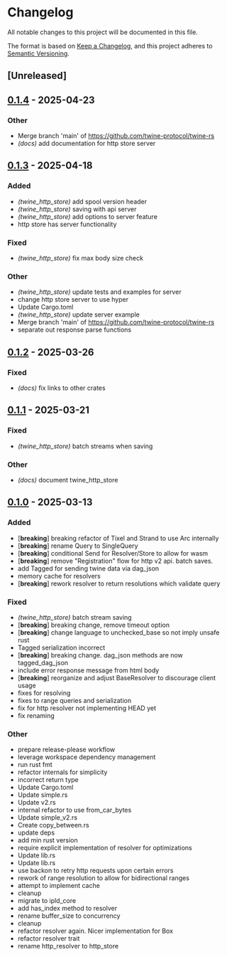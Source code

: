 # Changelog

All notable changes to this project will be documented in this file.

The format is based on [Keep a Changelog](https://keepachangelog.com/en/1.0.0/),
and this project adheres to [Semantic Versioning](https://semver.org/spec/v2.0.0.html).

## [Unreleased]

## [0.1.4](https://github.com/twine-protocol/twine-rs/compare/twine_http_store-v0.1.3...twine_http_store-v0.1.4) - 2025-04-23

### Other

- Merge branch 'main' of https://github.com/twine-protocol/twine-rs
- *(docs)* add documentation for http store server

## [0.1.3](https://github.com/twine-protocol/twine-rs/compare/twine_http_store-v0.1.2...twine_http_store-v0.1.3) - 2025-04-18

### Added

- *(twine_http_store)* add spool version header
- *(twine_http_store)* saving with api server
- *(twine_http_store)* add options to server feature
- http store has server functionality

### Fixed

- *(twine_http_store)* fix max body size check

### Other

- *(twine_http_store)* update tests and examples for server
- change http store server to use hyper
- Update Cargo.toml
- *(twine_http_store)* update server example
- Merge branch 'main' of https://github.com/twine-protocol/twine-rs
- separate out response parse functions

## [0.1.2](https://github.com/twine-protocol/twine-rs/compare/twine_http_store-v0.1.1...twine_http_store-v0.1.2) - 2025-03-26

### Fixed

- *(docs)* fix links to other crates

## [0.1.1](https://github.com/twine-protocol/twine-rs/compare/twine_http_store-v0.1.0...twine_http_store-v0.1.1) - 2025-03-21

### Fixed

- *(twine_http_store)* batch streams when saving

### Other

- *(docs)* document twine_http_store

## [0.1.0](https://github.com/twine-protocol/twine-rs/releases/tag/twine_http_store-v0.1.0) - 2025-03-13

### Added

- [**breaking**] breaking refactor of Tixel and Strand to use Arc internally
- [**breaking**] rename Query to SingleQuery
- [**breaking**] conditional Send for Resolver/Store to allow for wasm
- [**breaking**] remove "Registration" flow for http v2 api. batch saves.
- add Tagged for sending twine data via dag_json
- memory cache for resolvers
- [**breaking**] rework resolver to return resolutions which validate query

### Fixed

- *(twine_http_store)* batch stream saving
- [**breaking**] breaking change, remove timeout option
- [**breaking**] change language to unchecked_base so not imply unsafe rust
- Tagged<AnyTwine> serialization incorrect
- [**breaking**] breaking change. dag_json methods are now tagged_dag_json
- include error response message from html body
- [**breaking**] reorganize and adjust BaseResolver to discourage client usage
- fixes for resolving
- fixes to range queries and serialization
- fix for http resolver not implementing HEAD yet
- fix renaming

### Other

- prepare release-please workflow
- leverage workspace dependency management
- run rust fmt
- refactor internals for simplicity
- incorrect return type
- Update Cargo.toml
- Update simple.rs
- Update v2.rs
- internal refactor to use from_car_bytes
- Update simple_v2.rs
- Create copy_between.rs
- update deps
- add min rust version
- require explicit implementation of resolver for optimizations
- Update lib.rs
- Update lib.rs
- use backon to retry http requests upon certain errors
- rework of range resolution to allow for bidirectional ranges
- attempt to implement cache
- cleanup
- migrate to ipld_core
- add has_index method to resolver
- rename buffer_size to concurrency
- cleanup
- refactor resolver again. Nicer implementation for Box<dyn BaseResolver>
- refactor resolver trait
- rename http_resolver to http_store
